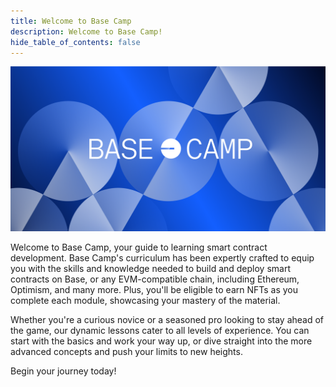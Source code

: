 ```yaml
---
title: Welcome to Base Camp
description: Welcome to Base Camp!
hide_table_of_contents: false
---
```


![Welcome](../assets/images/welcome/Base_Camp_Hero_2.png)

Welcome to Base Camp, your guide to learning smart contract development. Base Camp's curriculum has been expertly crafted to equip you with the skills and knowledge needed to build and deploy smart contracts on Base, or any EVM-compatible chain, including Ethereum, Optimism, and many more. Plus, you'll be eligible to earn NFTs as you complete each module, showcasing your mastery of the material.

Whether you're a curious novice or a seasoned pro looking to stay ahead of the game, our dynamic lessons cater to all levels of experience. You can start with the basics and work your way up, or dive straight into the more advanced concepts and push your limits to new heights.

Begin your journey today!
